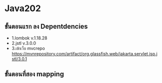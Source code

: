 # Java202

## ขั้นตอนแรก ลง Depentdencies
* 1.lombok v.1.18.28
* 2.jstl v.3.0.0
* 3.เข้าเว็บ mvcrepo https://mvnrepository.com/artifact/org.glassfish.web/jakarta.servlet.jsp.jstl/3.0.1

## ขั้นตอนที่สอง mapping 
